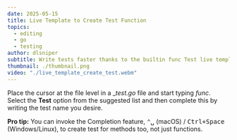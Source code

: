 ```yaml
---
date: 2025-05-15
title: Live Template to Create Test Function
topics:
  - editing
  - go
  - testing
author: dlsniper
subtitle: Write tests faster thanks to the builtin func Test live template.
thumbnail: ./thumbnail.png
video: "./live_template_create_test.webm"
---
```


Place the cursor at the file level in a \__test.go_ file and start typing _func_. Select the **Test** option from the suggested list and then complete this by writing the test name you desire.

**Pro tip:** You can invoke the Completion feature, <kbd>⌃␣</kbd> (macOS) / <kbd>Ctrl+Space</kbd> (Windows/Linux), to create test for methods too, not just functions.
